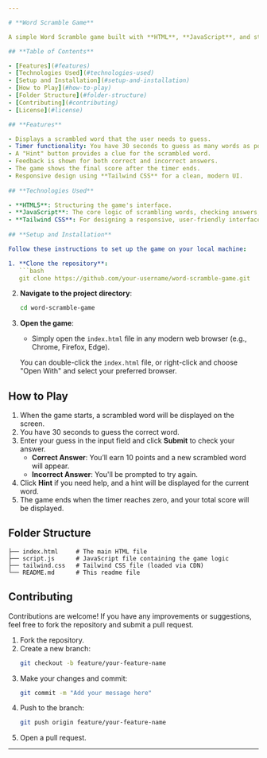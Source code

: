 ```yaml
---

# **Word Scramble Game**

A simple Word Scramble game built with **HTML**, **JavaScript**, and styled using **Tailwind CSS**. The goal of the game is to guess the scrambled word within the given time limit. You can score points by submitting correct answers and requesting hints if needed.

## **Table of Contents**

- [Features](#features)
- [Technologies Used](#technologies-used)
- [Setup and Installation](#setup-and-installation)
- [How to Play](#how-to-play)
- [Folder Structure](#folder-structure)
- [Contributing](#contributing)
- [License](#license)

## **Features**

- Displays a scrambled word that the user needs to guess.
- Timer functionality: You have 30 seconds to guess as many words as possible.
- A "Hint" button provides a clue for the scrambled word.
- Feedback is shown for both correct and incorrect answers.
- The game shows the final score after the timer ends.
- Responsive design using **Tailwind CSS** for a clean, modern UI.
  
## **Technologies Used**

- **HTML5**: Structuring the game's interface.
- **JavaScript**: The core logic of scrambling words, checking answers, and handling the timer.
- **Tailwind CSS**: For designing a responsive, user-friendly interface without writing custom CSS.
  
## **Setup and Installation**

Follow these instructions to set up the game on your local machine:

1. **Clone the repository**:
   ```bash
   git clone https://github.com/your-username/word-scramble-game.git
   ```

2. **Navigate to the project directory**:
   ```bash
   cd word-scramble-game
   ```

3. **Open the game**:
   - Simply open the `index.html` file in any modern web browser (e.g., Chrome, Firefox, Edge).
   
   You can double-click the `index.html` file, or right-click and choose "Open With" and select your preferred browser.

## **How to Play**

1. When the game starts, a scrambled word will be displayed on the screen.
2. You have 30 seconds to guess the correct word.
3. Enter your guess in the input field and click **Submit** to check your answer.
   - **Correct Answer**: You’ll earn 10 points and a new scrambled word will appear.
   - **Incorrect Answer**: You'll be prompted to try again.
4. Click **Hint** if you need help, and a hint will be displayed for the current word.
5. The game ends when the timer reaches zero, and your total score will be displayed.

## **Folder Structure**

```
├── index.html     # The main HTML file
├── script.js      # JavaScript file containing the game logic
├── tailwind.css   # Tailwind CSS file (loaded via CDN)
└── README.md      # This readme file
```

## **Contributing**

Contributions are welcome! If you have any improvements or suggestions, feel free to fork the repository and submit a pull request.

1. Fork the repository.
2. Create a new branch:
   ```bash
   git checkout -b feature/your-feature-name
   ```
3. Make your changes and commit:
   ```bash
   git commit -m "Add your message here"
   ```
4. Push to the branch:
   ```bash
   git push origin feature/your-feature-name
   ```
5. Open a pull request.
---
```

